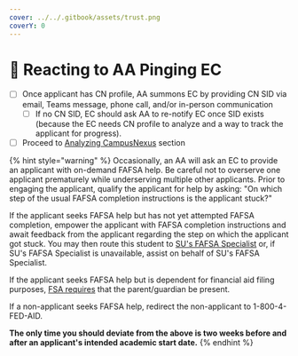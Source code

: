 ```yaml
---
cover: ../../.gitbook/assets/trust.png
coverY: 0
---
```


# 👀 Reacting to AA Pinging EC

* [ ] Once applicant has CN profile, AA summons EC by providing CN SID via email, Teams message, phone call, and/or in-person communication
  * [ ] If no CN SID, EC should ask AA to re-notify EC once SID exists (because the EC needs CN profile to analyze and a way to track the applicant for progress).
* [ ] Proceed to [Analyzing CampusNexus](../../current-ec-processes/analyzing-campusnexus.md) section

{% hint style="warning" %}
Occasionally, an AA will ask an EC to provide an applicant with on-demand FAFSA help. Be careful not to overserve one applicant prematurely while underserving multiple other applicants. Prior to engaging the applicant, qualify the applicant for help by asking: "On which step of the usual FAFSA completion instructions is the applicant stuck?"



If the applicant seeks FAFSA help but has not yet attempted FAFSA completion, empower the applicant with FAFSA completion instructions and await feedback from the applicant regarding the step on which the applicant got stuck. You may then route this student to [SU's FAFSA Specialist](../../meet-the-team/bobbie-white.md) or, if SU's FAFSA Specialist is unavailable, assist on behalf of SU's FAFSA Specialist.



If the applicant seeks FAFSA help but is dependent for financial aid filing purposes, [FSA requires](https://studentaid.gov/help/share-fsa-id) that the parent/guardian be present.



If a non-applicant seeks FAFSA help, redirect the non-applicant to 1-800-4-FED-AID.



**The only time you should deviate from the above is two weeks before and after an applicant's intended academic start date.**
{% endhint %}
